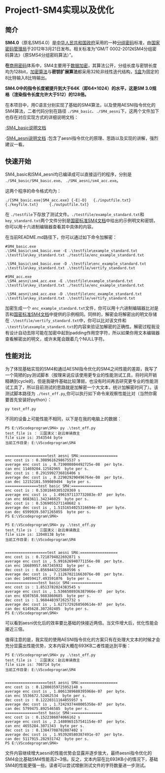 # Project1-SM4实现以及优化

## 简介

**SM4.0**（原名SMS4.0）是[中华人民共和国政府](https://baike.baidu.com/item/%E4%B8%AD%E5%8D%8E%E4%BA%BA%E6%B0%91%E5%85%B1%E5%92%8C%E5%9B%BD%E6%94%BF%E5%BA%9C/10458633?fromModule=lemma_inlink)采用的一种[分组密码](https://baike.baidu.com/item/%E5%88%86%E7%BB%84%E5%AF%86%E7%A0%81/1436163?fromModule=lemma_inlink)标准，由[国家密码管理局](https://baike.baidu.com/item/%E5%9B%BD%E5%AE%B6%E5%AF%86%E7%A0%81%E7%AE%A1%E7%90%86%E5%B1%80/2712999?fromModule=lemma_inlink)于2012年3月21日发布。相关标准为“GM/T 0002-2012《SM4分组密码算法》（原SMS4分组密码算法）”。

**在**[商用密码](https://baike.baidu.com/item/%E5%95%86%E7%94%A8%E5%AF%86%E7%A0%81/10636778?fromModule=lemma_inlink)体系中，SM4主要用于[数据加密](https://baike.baidu.com/item/%E6%95%B0%E6%8D%AE%E5%8A%A0%E5%AF%86/11048982?fromModule=lemma_inlink)，其算法公开，分组长度与密钥长度均为128bit，[加密算法](https://baike.baidu.com/item/%E5%8A%A0%E5%AF%86%E7%AE%97%E6%B3%95/2816213?fromModule=lemma_inlink)与**密钥扩展算法**都采用32轮非线性迭代结构，[S盒](https://baike.baidu.com/item/S%E7%9B%92/0?fromModule=lemma_inlink)为固定的8比特输入8比特输出。

**SM4.0中的指令长度被提升到大于64K（即64×1024）的水平，这是SM 3.0规格（渲染指令长度允许大于512）的128倍。**

在本项目中，用C语言分别实现了基础的SM4算法，以及使用AESNI指令优化的SM4算法，二者代码分别在路径 `./SM4_basic`、`./SM4_aesni`下，这两个文件加下也存在对应实现方式的详细说明文档：

[·SM4_basic说明文档](./SM4_basic/README.md)

·[SM4_aesni说明文档](./SM4_aesni/README.md) :包含了aesni指令优化的原理、思路以及实现的讲解，强烈建议一看。

## 快速开始

SM4_basic和SM4_aesni均已编译成可以直接运行的程序，分别是 `./SM4_basic/SM4_basic.exe`、 `./SM4_aesni/sm4_acc.exe`。

这两个程序的命令格式均为：

```command
./{SM4_basic.exe|SM4_acc.exe} {-E|-D}	{./inputfile.txt}	{./keyfile.txt}		{./outputfile.txt}
```

在 `./testfile`下存放了测试文件。`./testfile/example_standard.txt`和 `key_standard.txt`两个文件分别是[国密标准SM4文档](32907-2016-gbt-cd-300.pdf)中给出的示例明文和密钥，你可以用十六进制编辑器查看其中具体的内容。

在当前README.md路径下，你可以通过如下命令加解密：

```
#SM4_basic.exe
.\SM4_basic\sm4_basic.exe -E .\testfile\example_standard.txt .\testfile\key_standard.txt ./testfile/enc_example_standard.txt

.\SM4_basic\sm4_basic.exe -D .\testfile\enc_example_standard.txt .\testfile\key_standard.txt .\testfile/vertify_standard.txt

#SM4_acc.exe
.\SM4_aesni\sm4_acc.exe -E .\testfile\example_standard.txt .\testfile\key_standard.txt ./testfile/enc_example_standard.txt

.\SM4_aesni\sm4_acc.exe -D .\testfile\enc_example_standard.txt .\testfile\key_standard.txt .\testfile/vertify_standard.txt
```

加密生成一个 `enc_example_standard.txt`文件，你可以用十六进制编辑器比对是否和[国密标准SM4文档](32907-2016-gbt-cd-300.pdf)中提供的示例相同。同样的，解密会将解密出的明文存储在 `.\testfile/vertify_standard.txt`中，你可以比对该文件和 `.\testfile\example_standard.txt`的内容来验证加解密的正确性。解密过程我没有设计自动去除可能在加密中起到padding作用空字符，所以如果你用文本编辑器查看解密出的明文，或许末尾会跟着几个NULL字符。

## 性能对比

为了体现基础实现的SM4和通过AESNI指令优化的SM4之间性能的差距，我写了一个简陋的py测试脚本（按理来说应该使用更专业的性能测试工具，将时间开销精确到cycle的，但是我硬件基础比较薄弱，也没有时间再去研究更专业的性能测试工具了，所以目前测试的思路就是加解密一个大文本，统计加解密时间了）。该测试脚本路径为 `./test_eff.py`,你可以执行如下命令来观察性能比对（当然你需要首先安装好python）：

```
py test_eff.py
```

不同的设备上可能性能不相同，以下是在我的电脑上的数据：

```
PS E:\VScodeprogram\SM4> py .\test_eff.py
test_file is ： 三国演义：赵云单骑救主
file size is: 3543544 byte
当前工作目录: E:\VScodeprogram\SM4


===================test aesni SM4:=================
enc cost is : 0.3089616298675537 s
average enc cost is , 8.719000804492725e-08  per byte.
can enc 11469204.12582965  byte per s.
dec cost is : 0.2915992736816406 s
average dec cost is , 8.229029290496764e-08  per byte.
can dec 12152101.599089494  byte per s.
===============test basic SM4:==============
enc cost is : 0.5301840305328369 s
average enc cost is , 1.4961971137732083e-07  per byte.
can enc 6683611.342346025  byte per s.
dec cost is : 0.5369055271148682 s
average dec cost is , 1.5151654025316694e-07  per byte.
can dec 6599939.5071265055  byte per s.
PS E:\VScodeprogram\SM4>

PS E:\VScodeprogram\SM4> py .\test_eff.py
test_file is ： 三国演义：赵云单骑救主
file size is: 12048138 byte
当前工作目录: E:\VScodeprogram\SM4


===================test aesni SM4:=================
enc cost is : 0.7218794822692871 s
average enc cost is , 5.991626940771156e-08  per byte.
can enc 16689957.667345932  byte per s.
dec cost is : 0.8569443225860596 s
average dec cost is , 7.112670211663076e-08  per byte.
can dec 14059417.493591076  byte per s.
===============test basic SM4:==============
enc cost is : 1.8513782024383545 s
average enc cost is , 1.5366508936387966e-07  per byte.
can enc 6507658.9883860685  byte per s.
dec cost is : 1.9604403972625732 s
average dec cost is , 1.6271729268560614e-07  per byte.
can dec 6145628.307202405  byte per s.
PS E:\VScodeprogram\SM4>
```

可以看到aesni优化后的效率要比基础的快接近两倍。当文件增大后，优化性能会接近三倍。

值得注意的是，我实现的使用AESNI指令优化的方案只有在处理大文本的时候才会充分显露出性能优势，文本内容大概在693KB二者性能达到平衡：

```
PS E:\VScodeprogram\SM4> py .\test_eff.py
test_file is ： 三国演义：赵云单骑救主
file size is: 708714 byte
当前工作目录: E:\VScodeprogram\SM4


===================test aesni SM4:=================
enc cost is : 0.12800359725952148 s
average enc cost is , 1.8061389680395968e-07  per byte.
can enc 5536672.52462534  byte per s.
dec cost is : 0.12220311164855957 s
average dec cost is , 1.7242937440005358e-07  per byte.
can dec 5799475.892546585  byte per s.
===============test basic SM4:==============
enc cost is : 0.1522386074066162 s
average enc cost is , 2.1480965157541154e-07  per byte.
can enc 4655284.3071343  byte per s.
dec cost is : 0.13847708702087402 s
average dec cost is , 1.953920580387491e-07  per byte.
can dec 5117915.282931742  byte per s.
PS E:\VScodeprogram\SM4>
```

文件内容继续增大aesni的性能优势会显露并逐步放大，最终aesni指令优化的SM4会比基础SM4性能高2~3倍。反之，文本内容在比693KB小的情况下，基础SM4的性能更强一些。读者可以尝试增删测试文件的字符数量进一步测试。

